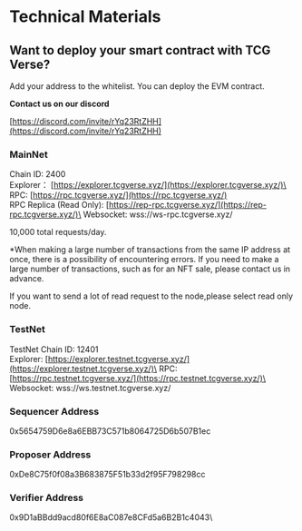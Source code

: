 # Technical Materials

## Want to deploy your smart contract with TCG Verse?

Add your address to the whitelist. You can deploy the EVM contract.

**Contact us on our discord**

[https://discord.com/invite/rYq23RtZHH](https://discord.com/invite/rYq23RtZHH)

### MainNet

Chain ID: 2400\
Explorer： [https://explorer.tcgverse.xyz/](https://explorer.tcgverse.xyz/)\
RPC: [https://rpc.tcgverse.xyz/](https://rpc.tcgverse.xyz/) \
RPC Replica (Read Only): [https://rep-rpc.tcgverse.xyz/](https://rep-rpc.tcgverse.xyz/)\
Websocket: wss://ws-rpc.tcgverse.xyz/

10,000 total requests/day.

\*When making a large number of transactions from the same IP address at once, there is a possibility of encountering errors. If you need to make a large number of transactions, such as for an NFT sale, please contact us in advance.

If you want to send a lot of read request to the node,please select read only node.



### TestNet&#x20;

TestNet Chain ID: 12401 \
Explorer: [https://explorer.testnet.tcgverse.xyz/](https://explorer.testnet.tcgverse.xyz/)\
RPC: [https://rpc.testnet.tcgverse.xyz/](https://rpc.testnet.tcgverse.xyz/)\
Websocket: wss://ws.testnet.tcgverse.xyz/



### **Sequencer Address**

&#x20;0x5654759D6e8a6EBB73C571b8064725D6b507B1ec&#x20;



### Proposer Address

0xDe8C75f0f08a3B683875F51b33d2f95F798298cc&#x20;



### Verifier Address

0x9D1aBBdd9acd80f6E8aC087e8CFd5a6B2B1c4043\


